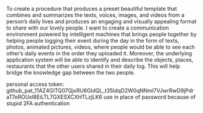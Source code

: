 To create a procedure that produces a preset beautiful template that combines and summarizes the texts, voices, images, and 
videos from a person’s daily lives and produces an engaging and visually appealing format to share with our lovely people. 
I want to create a communication environment powered by intelligent machines that brings people together by helping people 
logging their event during the day in the form of texts, photos, animated pictures, videos, where people would be able to 
see each other’s daily events in the order they uploaded it. Moreover, the underlying application system will be able to 
identify and describe the objects, places, restaurants that the other users shared in their daily log. This will help bridge
the knowledge gap between the two people.

personal access token: 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
use in place of password because of stupid 2FA authentication

